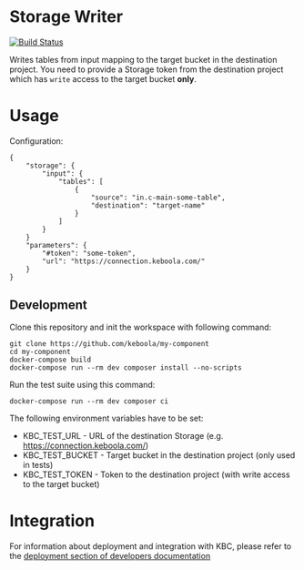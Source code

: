 # Storage Writer

[![Build Status](https://travis-ci.org/keboola/wr-storage.svg?branch=master)](https://travis-ci.org/keboola/wr-storage)

Writes tables from input mapping to the target bucket in the destination project. You need to provide a Storage
token from the destination project which has `write` access to the target bucket **only**.

# Usage

Configuration:

```
{
	"storage": {
		"input": {
			"tables": [
				{
					"source": "in.c-main-some-table",
					"destination": "target-name"
				}
			]
		}
	}
	"parameters": {
		"#token": "some-token",
		"url": "https://connection.keboola.com/"
	}
}
```

## Development

Clone this repository and init the workspace with following command:

```
git clone https://github.com/keboola/my-component
cd my-component
docker-compose build
docker-compose run --rm dev composer install --no-scripts
```

Run the test suite using this command:

```
docker-compose run --rm dev composer ci
```

The following environment variables have to be set:

- KBC_TEST_URL - URL of the destination Storage (e.g. https://connection.keboola.com/)
- KBC_TEST_BUCKET - Target bucket in the destination project (only used in tests)
- KBC_TEST_TOKEN - Token to the destination project (with write access to the target bucket)

# Integration

For information about deployment and integration with KBC, please refer to the [deployment section of developers documentation](https://developers.keboola.com/extend/component/deployment/)
